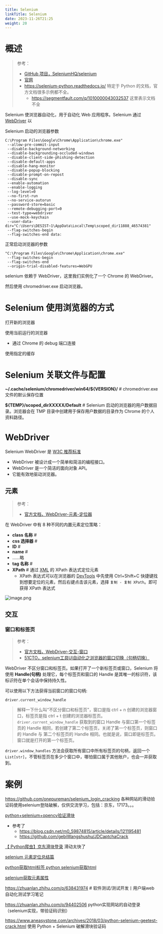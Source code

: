 ```yaml
---
title: Selenium
linkTitle: Selenium
date: 2023-11-26T21:25
weight: 20
---
```


# 概述

> 参考：
>
> - [GitHub 项目，SeleniumHQ/selenium](https://github.com/SeleniumHQ/selenium)
> - [官网](https://www.selenium.dev/)
> - https://selenium-python.readthedocs.io/ 特定于 Python 的文档，官方文档很多示例都不全。
>   - https://segmentfault.com/q/1010000043032537 这里表示文档不全

Selenium 使浏览器自动化，用于自动化 Web 应用程序。Selenium 通过 [WebDriver](/docs/Web/WebDriver/WebDriver.md) 以

Selenium 启动的浏览器参数

```
C:\Program Files\Google\Chrome\Application\chrome.exe"
 --allow-pre-commit-input
 --disable-background-networking
 --disable-backgrounding-occluded-windows
 --disable-client-side-phishing-detection
 --disable-default-apps
 --disable-hang-monitor
 --disable-popup-blocking
 --disable-prompt-on-repost
 --disable-sync
 --enable-automation
 --enable-logging
 --log-level=0
 --no-first-run
 --no-service-autorun
 --password-store=basic
 --remote-debugging-port=0
 --test-type=webdriver
 --use-mock-keychain
 --user-data-dir="C:\Users\DESIST~1\AppData\Local\Temp\scoped_dir11888_46574381"
 --flag-switches-begin
 --flag-switches-end data:
```

正常启动浏览器的参数

```
"C:\Program Files\Google\Chrome\Application\chrome.exe"
 --flag-switches-begin
 --flag-switches-end
 --origin-trial-disabled-features=WebGPU
```

selenium 依赖于 WebDriver，这里我们实例化了一个 Chrome 的 WebDriver。

然后使用 chromedriver.exe 启动浏览器。

# Selenium 使用浏览器的方式

打开新的浏览器

使用当前运行的浏览器

- 通过 Chrome 的 debug 端口连接

使用指定的缓存

# Selenium 关联文件与配置

**~/.cache/selenium/chromedriver/win64/${VERSION}/** # chromedriver.exe 文件的默认保存位置

**${TEMP}/scoped_dirXXXXX/Default** # Selenium 启动的浏览器的用户数据目录。浏览器会在 TMP 目录中创建用于保存用户数据的目录作为 Chrome 的个人资料路径。

# WebDriver

Selenium WebDriver 是 [W3C 推荐标准](https://www.w3.org/TR/webdriver1/)

- WebDriver 被设计成一个简单和简洁的编程接口。
- WebDriver 是一个简洁的面向对象 API。
- 它能有效地驱动浏览器。

## 元素

> 参考：
>
> - [官方文档，WebDriver-元素-定位器](https://www.selenium.dev/zh-cn/documentation/webdriver/elements/locators/)

在 WebDriver 中有 8 种不同的内置元素定位策略：

- **class 名称** #
- **css 选择器** #
- **ID** #
- **name** #
- ......略
- **tag 名称** #
- **XPath** # 通过 [XML](/docs/2.编程/标记语言/XML.md) 的 XPath 表达式定位元素
  - XPath 表达式可以在浏览器的 [DevTools](docs/Web/Browser/DevTools.md) 中先使用 Ctrl+Shift+C 快捷键找到想要定位的元素，然后右键点击该元素，选择 `复制 - 复制 XPath`。即可获得 XPath 表达式

![image.png](https://notes-learning.oss-cn-beijing.aliyuncs.com/selenium/202312031841908.png)

## 交互

### 窗口和标签页

> 参考：
>
> - [官方文档，WebDriver-交互-窗口](https://www.selenium.dev/zh-cn/documentation/webdriver/interactions/windows/)
> - [51CTO，selenium工具UI自动化之浏览器的窗口切换（句柄切换）](https://blog.51cto.com/u_15688254/5723115)

WebDriver 不区分窗口和标签页。如果打开了一个新标签页或窗口，Selenium 将使用 **Handle(句柄)** 处理它，每个标签页和窗口的 Handle 是其唯一的标识符，该标识符在单个会话中保持持久性。

可以使用以下方法获得当前窗口的窗口句柄:

```python
driver.current_window_handle
```

> 解释一下什么叫“不区分窗口和标签页”，窗口是指 ctrl + n 创建的浏览器窗口，标签页是指 ctrl + t 创建的浏览器标签页。`driver.current_window_handle` 获取到的窗口 Handle 与窗口第一个标签页的 Handle 相同，若创建了第二个标签页，关闭了第一个标签页，则窗口的 Handle 与 第二个标签页的 Handle 相同。也就是说，窗口即是标签页。窗口就是打开的第一个标签页。

`driver.window_handles` 方法会获取所有窗口中所有标签页的句柄，返回一个 `List[str]`，不管标签页在多少个窗口中，哪怕窗口属于其他账户，也会一并获取到。

# 案例

https://github.com/onepureman/selenium_login_cracking 各种网站的滑动验证码使用selenium登陆破解，仅供交流学习，包括：京东，17173。。。

[python+selenium+opencv验证滑块](https://www.cnblogs.com/lihongtaoya/p/16793699.html)

- 参考了
  - https://blog.csdn.net/m0_59874815/article/details/121195481
  - https://github.com/gebiWangshushu/JDCaptchaCrack

[【 Python爬虫】京东滑块登录](https://www.cnblogs.com/wanghong1994/p/17786278.html) 滑动太快了

[selenium 元素定位总结篇](http://testingpai.com/article/1689428003874#toc_h2_0)

[python获取html标签 python selenium获取html](https://blog.51cto.com/u_16099210/6987312)

[selenium获取元素属性](https://zhuanlan.zhihu.com/p/647664858)

https://zhuanlan.zhihu.com/p/638431974 # 软件测试/测试开发丨用户端web自动化测试学习笔记

https://zhuanlan.zhihu.com/p/94402506 python实现网站的自动登录（selenium实现，带验证码识别）

https://www.aneasystone.com/archives/2018/03/python-selenium-geetest-crack.html 使用 Python + Selenium 破解滑块验证码
